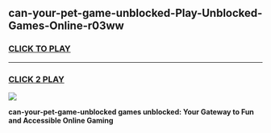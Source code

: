 
## can-your-pet-game-unblocked-Play-Unblocked-Games-Online-r03ww
<h3>
<a href="https://premium76.site?title=can-your-pet-game-unblocked&ref=25A">CLICK TO PLAY</a></h3>
<hr>

<h3>
<a href="https://premium76.site?title=can-your-pet-game-unblocked&ref=25A">CLICK 2 PLAY</a>
  
</h3>

<a href="https://premium76.site?title=can-your-pet-game-unblocked&ref=25A"><img src="https://clearcache.store/games.png"></a>


**can-your-pet-game-unblocked games unblocked: Your Gateway to Fun and Accessible Online Gaming**
